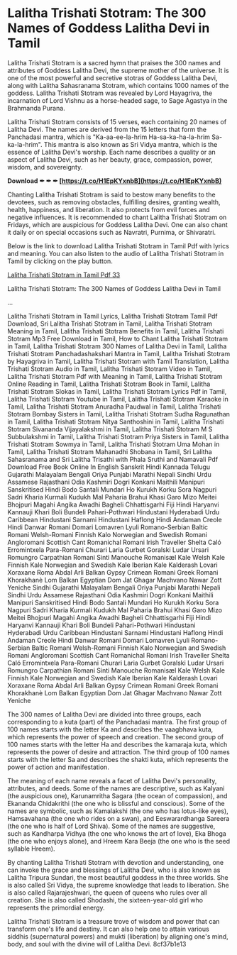 
 
# Lalitha Trishati Stotram: The 300 Names of Goddess Lalitha Devi in Tamil
 
Lalitha Trishati Stotram is a sacred hymn that praises the 300 names and attributes of Goddess Lalitha Devi, the supreme mother of the universe. It is one of the most powerful and secretive stotras of Goddess Lalitha Devi, along with Lalitha Sahasranama Stotram, which contains 1000 names of the goddess. Lalitha Trishati Stotram was revealed by Lord Hayagriva, the incarnation of Lord Vishnu as a horse-headed sage, to Sage Agastya in the Brahmanda Purana.
 
Lalitha Trishati Stotram consists of 15 verses, each containing 20 names of Lalitha Devi. The names are derived from the 15 letters that form the Panchadasi mantra, which is "Ka-aa-ee-la-hrim Ha-sa-ka-ha-la-hrim Sa-ka-la-hrim". This mantra is also known as Sri Vidya mantra, which is the essence of Lalitha Devi's worship. Each name describes a quality or an aspect of Lalitha Devi, such as her beauty, grace, compassion, power, wisdom, and sovereignty.
 
**Download ✒ ✒ ✒ [https://t.co/H1EpKYxnbB](https://t.co/H1EpKYxnbB)**


 
Chanting Lalitha Trishati Stotram is said to bestow many benefits to the devotees, such as removing obstacles, fulfilling desires, granting wealth, health, happiness, and liberation. It also protects from evil forces and negative influences. It is recommended to chant Lalitha Trishati Stotram on Fridays, which are auspicious for Goddess Lalitha Devi. One can also chant it daily or on special occasions such as Navratri, Purnima, or Shivaratri.
 
Below is the link to download Lalitha Trishati Stotram in Tamil Pdf with lyrics and meaning. You can also listen to the audio of Lalitha Trishati Stotram in Tamil by clicking on the play button.
 
[Lalitha Trishati Stotram in Tamil Pdf 33](https://bhaktinidhi.com/ta/lalitha-trishati-stotram-in-tamil/)
  
Lalitha Trishati Stotram: The 300 Names of Goddess Lalitha Devi in Tamil
 
...
 
Lalitha Trishati Stotram in Tamil Lyrics,  Lalitha Trishati Stotram Tamil Pdf Download,  Sri Lalitha Trishati Stotram in Tamil,  Lalitha Trishati Stotram Meaning in Tamil,  Lalitha Trishati Stotram Benefits in Tamil,  Lalitha Trishati Stotram Mp3 Free Download in Tamil,  How to Chant Lalitha Trishati Stotram in Tamil,  Lalitha Trishati Stotram 300 Names of Lalitha Devi in Tamil,  Lalitha Trishati Stotram Panchadashakshari Mantra in Tamil,  Lalitha Trishati Stotram by Hayagriva in Tamil,  Lalitha Trishati Stotram with Tamil Translation,  Lalitha Trishati Stotram Audio in Tamil,  Lalitha Trishati Stotram Video in Tamil,  Lalitha Trishati Stotram Pdf with Meaning in Tamil,  Lalitha Trishati Stotram Online Reading in Tamil,  Lalitha Trishati Stotram Book in Tamil,  Lalitha Trishati Stotram Slokas in Tamil,  Lalitha Trishati Stotram Lyrics Pdf in Tamil,  Lalitha Trishati Stotram Youtube in Tamil,  Lalitha Trishati Stotram Karaoke in Tamil,  Lalitha Trishati Stotram Anuradha Paudwal in Tamil,  Lalitha Trishati Stotram Bombay Sisters in Tamil,  Lalitha Trishati Stotram Sudha Ragunathan in Tamil,  Lalitha Trishati Stotram Nitya Santhoshini in Tamil,  Lalitha Trishati Stotram Sivananda Vijayalakshmi in Tamil,  Lalitha Trishati Stotram M S Subbulakshmi in Tamil,  Lalitha Trishati Stotram Priya Sisters in Tamil,  Lalitha Trishati Stotram Sowmya in Tamil,  Lalitha Trishati Stotram Uma Mohan in Tamil,  Lalitha Trishati Stotram Mahanadhi Shobana in Tamil,  Sri Lalitha Sahasranama and Sri Lalitha Trisathi with Phala Sruthi and Namavali Pdf Download Free Book Online In English Sanskrit Hindi Kannada Telugu Gujarathi Malayalam Bengali Oriya Punjabi Marathi Nepali Sindhi Urdu Assamese Rajasthani Odia Kashmiri Dogri Konkani Maithili Manipuri Sanskritised Hindi Bodo Santali Mundari Ho Kurukh Korku Sora Nagpuri Sadri Kharia Kurmali Kudukh Mal Paharia Brahui Khasi Garo Mizo Meitei Bhojpuri Magahi Angika Awadhi Bagheli Chhattisgarhi Fiji Hindi Haryanvi Kannauji Khari Boli Bundeli Pahari-Pothwari Hindustani Hyderabadi Urdu Caribbean Hindustani Sarnami Hindustani Haflong Hindi Andaman Creole Hindi Danwar Romani Domari Lomavren Lyuli Romano-Serbian Baltic Romani Welsh-Romani Finnish Kalo Norwegian and Swedish Romani Angloromani Scottish Cant Romanichal Romani Irish Traveller Shelta Caló Erromintxela Para-Romani Churari Laria Gurbet Goralski Ludar Ursari Romungro Carpathian Romani Sinti Manouche Romanisæl Kale Welsh Kale Finnish Kale Norwegian and Swedish Kale Iberian Kale Kalderash Lovari Xoraxane Roma Abdal Arli Balkan Gypsy Crimean Romani Greek Romani Khorakhanè Lom Balkan Egyptian Dom Jat Ghagar Machvano Nawar Zott Yeniche Sindhi Gujarathi Malayalam Bengali Oriya Punjabi Marathi Nepali Sindhi Urdu Assamese Rajasthani Odia Kashmiri Dogri Konkani Maithili Manipuri Sanskritised Hindi Bodo Santali Mundari Ho Kurukh Korku Sora Nagpuri Sadri Kharia Kurmali Kudukh Mal Paharia Brahui Khasi Garo Mizo Meitei Bhojpuri Magahi Angika Awadhi Bagheli Chhattisgarhi Fiji Hindi Haryanvi Kannauji Khari Boli Bundeli Pahari-Pothwari Hindustani Hyderabadi Urdu Caribbean Hindustani Sarnami Hindustani Haflong Hindi Andaman Creole Hindi Danwar Romani Domari Lomavren Lyuli Romano-Serbian Baltic Romani Welsh-Romani Finnish Kalo Norwegian and Swedish Romani Angloromani Scottish Cant Romanichal Romani Irish Traveller Shelta Caló Erromintxela Para-Romani Churari Laria Gurbet Goralski Ludar Ursari Romungro Carpathian Romani Sinti Manouche Romanisæl Kale Welsh Kale Finnish Kale Norwegian and Swedish Kale Iberian Kale Kalderash Lovari Xoraxane Roma Abdal Arli Balkan Gypsy Crimean Romani Greek Romani Khorakhanè Lom Balkan Egyptian Dom Jat Ghagar Machvano Nawar Zott Yeniche
 
The 300 names of Lalitha Devi are divided into three groups, each corresponding to a kuta (part) of the Panchadasi mantra. The first group of 100 names starts with the letter Ka and describes the vaagbhava kuta, which represents the power of speech and creation. The second group of 100 names starts with the letter Ha and describes the kamaraja kuta, which represents the power of desire and attraction. The third group of 100 names starts with the letter Sa and describes the shakti kuta, which represents the power of action and manifestation.
 
The meaning of each name reveals a facet of Lalitha Devi's personality, attributes, and deeds. Some of the names are descriptive, such as Kalyani (the auspicious one), Karunamritha Sagara (the ocean of compassion), and Ekananda Chidakrithi (the one who is blissful and conscious). Some of the names are symbolic, such as Kamalakshi (the one who has lotus-like eyes), Hamsavahana (the one who rides on a swan), and Eeswarardhanga Sareera (the one who is half of Lord Shiva). Some of the names are suggestive, such as Kandharpa Vidhya (the one who knows the art of love), Eka Bhoga (the one who enjoys alone), and Hreem Kara Beeja (the one who is the seed syllable Hreem).
 
By chanting Lalitha Trishati Stotram with devotion and understanding, one can invoke the grace and blessings of Lalitha Devi, who is also known as Lalitha Tripura Sundari, the most beautiful goddess in the three worlds. She is also called Sri Vidya, the supreme knowledge that leads to liberation. She is also called Rajarajeshwari, the queen of queens who rules over all creation. She is also called Shodashi, the sixteen-year-old girl who represents the primordial energy.
 
Lalitha Trishati Stotram is a treasure trove of wisdom and power that can transform one's life and destiny. It can also help one to attain various siddhis (supernatural powers) and mukti (liberation) by aligning one's mind, body, and soul with the divine will of Lalitha Devi.
 8cf37b1e13
 
